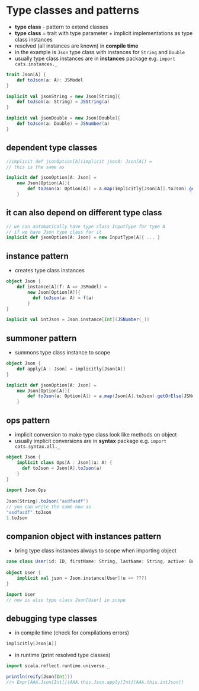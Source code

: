 # Type classes and patterns

* **type class** - pattern to extend classes
* **type class** = trait with type parameter + implicit implementations as type class instances
* resolved (all instances are known) in **compile time**
* in the example is `Json` type class with instances for `String` and `Double`
* usually type class instances are in **instances** package e.g. `import cats.instances._`
```scala
trait Json[A] {
    def toJson(a: A): JSModel
}

implicit val jsonString = new Json[String]{
    def toJson(a: String) = JSString(a)
}

implicit val jsonDouble = new Json[Double]{
    def toJson(a: Double) = JSNumber(a)
}
```
## dependent type classes
```scala
//implicit def jsonOption[A](implicit jsonA: Json[A]) =
// this is the same as

implicit def jsonOption[A: Json] = 
    new Json[Option[A]]{
        def toJson(a: Option[A]) = a.map(implicitly[Json[A]].toJson).getOrElse(JSNull)
    }
```

## it can also depend on different type class
```scala
// we can automatically have type class InputType for type A
// if we have Json type class for it 
implicit def jsonOption[A: Json] = new InputType[A]{ ... }
```

## instance pattern
* creates type class instances
```scala
object Json {
    def instance[A](f: A => JSModel) =
        new Json[Option[A]]{
          def toJson(a: A) = f(a)
        }
}

implicit val intJson = Json.instance[Int](JSNumber(_))
```

## summoner pattern
* summons type class instance to scope
```scala
object Json {
    def apply[A : Json] = implicitly[Json[A]]
}

implicit def jsonOption[A: Json] = 
    new Json[Option[A]]{
        def toJson(a: Option[A]) = a.map(Json[A].toJson).getOrElse(JSNull)
    }
```

## ops pattern
* implicit conversion to make type class look like methods on object
* usually implicit conversions are in **syntax** package e.g. `import cats.syntax.all._`
```scala
object Json {
    implicit class Ops[A : Json](a: A) {
      def toJson = Json[A].toJson(a)
    }
}
 
import Json.Ops
  
Json[String].toJson("asdfasdf")  
// you can write the same now as   
"asdfasdf".toJson
1.toJson
```

## companion object with instances pattern
* bring type class instances always to scope when importing object
```scala
case class User(id: ID, firstName: String, lastName: String, active: Boolean)
 
object User {
    implicit val json = Json.instance[User](u => ???)
} 

import User
// now is also type class Json[User] in scope
```

## debugging type classes

* in compile time (check for compilations errors)

```scala
implicitly[Json[A]]
```  

* in runtime (print resolved type classes)

```scala
import scala.reflect.runtime.universe._

println(reify(Json[Int]))
//> Expr[AAA.Json[Int]](AAA.this.Json.apply[Int](AAA.this.intJson))
```
